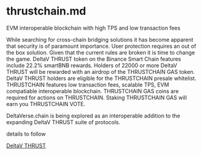# thrustchain.md
EVM interoperable blockchain with high TPS and low transaction fees

 While searching for cross-chain bridging solutions it has become apparent that security is of paramount importance. User protection requires an out of the box solution. Given that the current rules are broken it is time to change the game. DeltaV THRUST token on the Binance Smart Chain features include 22.2% smartBNB rewards. Holders of 22000 or more DeltaV THRUST will be rewarded with an airdrop of the THRUSTCHAIN GAS token. DeltaV THRUST holders are eligible for the THRUSTCHAIN presale whitelist. THRUSTCHAIN features low transaction fees, scalable TPS, EVM compatiable interoperable blockchain. THRUSTCHAIN GAS coins are required for actions on THRUSTCHAIN. Staking THRUSTCHAIN GAS will earn you THRUSTCHAIN VOTE.

DeltaVerse.chain is being explored as an interoperable addition to the expanding DeltaV THRUST suite of protocols.

details to follow

<a href="https://deltav.exchange">DeltaV THRUST</a>

